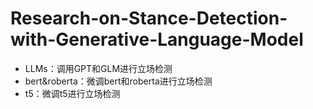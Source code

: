 # Research-on-Stance-Detection-with-Generative-Language-Model
* LLMs：调用GPT和GLM进行立场检测
* bert&roberta：微调bert和roberta进行立场检测
* t5：微调t5进行立场检测
